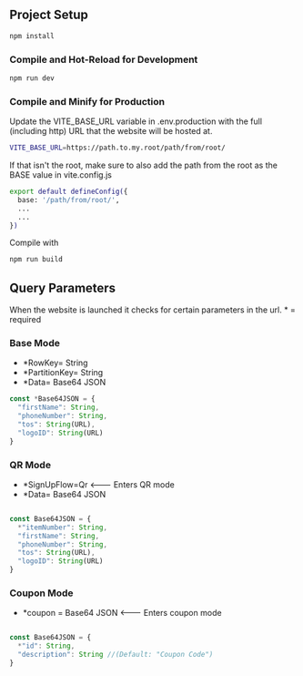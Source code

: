 ## Project Setup

```sh
npm install
```

### Compile and Hot-Reload for Development

```sh
npm run dev
```

### Compile and Minify for Production

Update the VITE_BASE_URL variable in .env.production with the full (including http) URL that the website will be hosted at. 

```sh
VITE_BASE_URL=https://path.to.my.root/path/from/root/
```

If that isn't the root, make sure to also add the path from the root as the BASE value in vite.config.js

```sh
export default defineConfig({
  base: '/path/from/root/',
  ...
  ...
})
```
Compile with
```sh
npm run build
```

## Query Parameters

When the website is launched it checks for certain parameters in the url.
\* = required

### Base Mode

* \*RowKey= String
* \*PartitionKey= String
* \*Data= Base64 JSON

```javascript
const *Base64JSON = {
  "firstName": String,
  "phoneNumber": String,
  "tos": String(URL),
  "logoID": String(URL)
}
```

### QR Mode

* \*SignUpFlow=Qr  <--- Enters QR mode
* \*Data= Base64 JSON

```javascript

const Base64JSON = {
  *"itemNumber": String,
  "firstName": String,
  "phoneNumber": String,
  "tos": String(URL),
  "logoID": String(URL)
}
```

### Coupon Mode

* \*coupon = Base64 JSON  <--- Enters coupon mode

```javascript

const Base64JSON = {
  *"id": String,
  "description": String //(Default: "Coupon Code")
}

```

